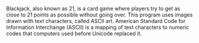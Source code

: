 Blackjack, also known as 21, is a card game where players try to get as close to 21 points as possible without going over. This program uses images drawn with text characters, called ASCII art. American Standard Code for Information Interchange (ASCII) is a mapping of text characters to numeric codes that computers used before Unicode replaced it.